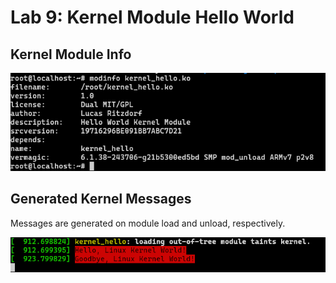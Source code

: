 # Lab 9: Kernel Module Hello World

## Kernel Module Info

![Kernel module information](/images/lab-9-modinfo.png)

## Generated Kernel Messages

Messages are generated on module load and unload, respectively.

![Kernel module load/unload messages](/images/lab-9-messages.png)
